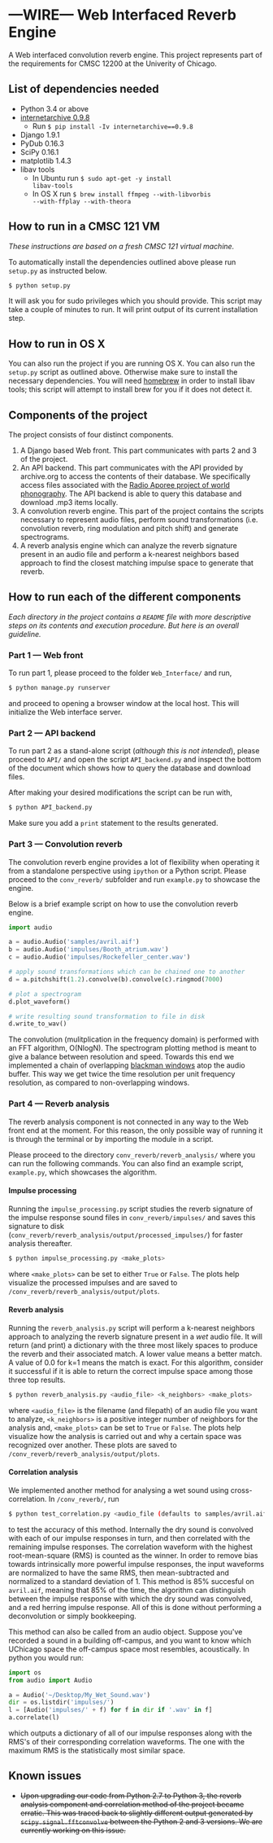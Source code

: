 # &mdash;WIRE&mdash; Web Interfaced Reverb Engine

A Web interfaced convolution reverb engine. This project represents part of the requirements for CMSC 12200 at the Univerity of Chicago.

## List of dependencies needed

* Python 3.4 or above
* [internetarchive 0.9.8](http://bit.ly/1U2HJjU)
  * Run <code>$ pip install -Iv internetarchive==0.9.8</code>
* Django 1.9.1
* PyDub 0.16.3
* SciPy 0.16.1
* matplotlib 1.4.3
* libav tools
  * In Ubuntu run <code>$ sudo apt-get -y install libav-tools</code>
  * In OS X run <code>$ brew install ffmpeg --with-libvorbis --with-ffplay --with-theora</code>

## How to run in a CMSC 121 VM

<em>These instructions are based on a fresh CMSC 121 virtual machine.</em>

To automatically install the dependencies outlined above please run <code>setup.py</code> as instructed below.

```sh
$ python setup.py
```

It will ask you for sudo privileges which you should provide. This script may take a couple of minutes to run. It will print output of its current installation step.

## How to run in OS X

You can also run the project if you are running OS X. You can also run the <code>setup.py</code> script as outlined above. Otherwise make sure to install the necessary dependencies. You will need [homebrew](http://brew.sh/) in order to install libav tools; this script will attempt to install brew for you if it does not detect it.

## Components of the project 

The project consists of four distinct components.

1. A Django based Web front. This part communicates with parts 2 and 3 of the project.
2. An API backend. This part communicates with the API provided by archive.org to access the contents of their database. We specifically access files associated with the [Radio Aporee project of world phonography](http://aporee.org/maps/). The API backend is able to query this database and download .mp3 items locally.
3. A convolution reverb engine. This part of the project contains the scripts necessary to represent audio files, perform sound transformations (i.e. convolution reverb, ring modulation and pitch shift) and generate spectrograms.
4. A reverb analysis engine which can analyze the reverb signature present in an audio file and perform a k-nearest neighbors based approach to find the closest matching impulse space to generate that reverb.

## How to run each of the different components

<em>Each directory in the project contains a <code>README</code> file with more descriptive steps on its contents and execution procedure. But here is an overall guideline.</em>


### Part 1 &mdash; Web front

To run part 1, please proceed to the folder <code>Web_Interface/</code> and run,

```sh
$ python manage.py runserver
```
and proceed to opening a browser window at the local host. This will initialize the Web interface server.


### Part 2 &mdash; API backend

To run part 2 as a stand-alone script (<em>although this is not intended</em>), please proceed to <code>API/</code> and open the script <code>API_backend.py</code> and inspect the bottom of the document which shows how to query the database and download files.

After making your desired modifications the script can be run with,

```sh
$ python API_backend.py
```
Make sure you add a <code>print</code> statement to the results generated.


### Part 3 &mdash; Convolution reverb

The convolution reverb engine provides a lot of flexibility when operating it from a standalone perspective using <code>ipython</code> or a Python script. Please proceed to the <code>conv_reverb/</code> subfolder and run <code>example.py</code> to showcase the engine.

Below is a brief example script on how to use the convolution reverb engine.

```python
import audio

a = audio.Audio('samples/avril.aif')
b = audio.Audio('impulses/Booth_atrium.wav')
c = audio.Audio('impulses/Rockefeller_center.wav')

# apply sound transformations which can be chained one to another
d = a.pitchshift(1.2).convolve(b).convolve(c).ringmod(7000)

# plot a spectrogram
d.plot_waveform()

# write resulting sound transformation to file in disk
d.write_to_wav()
```
The convolution (mulitplication in the frequency domain) is performed with an FFT algorithm, O(NlogN). The spectrogram plotting method is meant to give a balance between resolution and speed. Towards this end we implemented a chain of overlapping [blackman windows](http://docs.scipy.org/doc/scipy-0.14.0/reference/generated/scipy.signal.blackman.html) atop the audio buffer. This way we get twice the time resolution per unit frequency resolution, as compared to non-overlapping windows.

### Part 4 &mdash; Reverb analysis

The reverb analysis component is not connected in any way to the Web front end at the moment. For this reason, the only possible way of running it is through the terminal or by importing the module in a script.

Please proceed to the directory <code>conv_reverb/reverb_analysis/</code> where you can run the following commands. You can also find an example script, <code>example.py</code>, which showcases the algorithm.

#### Impulse processing
Running the <code>impulse_processing.py</code> script studies the reverb signature of the impulse response sound files in <code>conv_reverb/impulses/</code> and saves this signature to disk (<code>conv_reverb/reverb_analysis/output/processed_impulses/</code>) for faster analysis thereafter.

```sh
$ python impulse_processing.py <make_plots>
```
where <code>\<make_plots></code> can be set to either <code>True</code> or <code>False</code>. The plots help visualize the processed impulses and are saved to <code>/conv_reverb/reverb_analysis/output/plots</code>.

#### Reverb analysis
Running the <code>reverb_analysis.py</code> script will perform a k-nearest neighbors approach to analyzing the reverb signature present in a <em>wet</em> audio file. It will return (and print) a dictionary with the three most likely spaces to produce the reverb and their associated match. A lower value means a better match. A value of 0.0 for k=1 means the match is exact. For this algorithm, consider it successful if it is able to return the correct impulse space among those three top results.

```sh
$ python reverb_analysis.py <audio_file> <k_neighbors> <make_plots>
```
where <code>\<audio_file></code> is the filename (and filepath) of an audio file you want to analyze, <code>\<k_neighbors></code> is a positive integer number of neighbors for the analysis and, <code>\<make_plots></code> can be set to <code>True</code> or <code>False</code>. The plots help visualize how the analysis is carried out and why a certain space was recognized over another. These plots are saved to <code>/conv_reverb/reverb_analysis/output/plots</code>.

#### Correlation analysis
We implemented another method for analysing a wet sound using cross-correlation. In <code>/conv_reverb/</code>, run

```sh
$ python test_correlation.py <audio_file (defaults to samples/avril.aif)>
```

to test the accuracy of this method. Internally the dry sound is convolved with each of our impulse responses in turn, and then correlated with the remaining impulse responses. The correlation waveform with the highest root-mean-square (RMS) is counted as the winner. In order to remove bias towards intrinsically more powerful impulse responses, the input waveforms are normalized to have the same RMS, then mean-subtracted and normalized to a standard deviation of 1. This method is 85% succesful on <code>avril.aif</code>, meaning that 85% of the time, the algorithm can distinguish between the impulse response with which the dry sound was convolved, and a red herring impulse response. All of this is done without performing a deconvolution or simply bookkeeping.

This method can also be called from an audio object. Suppose you've recorded a sound in a building off-campus, and you want to know which UChicago space the off-campus space most resembles, acoustically. In python you would run:
```python
import os
from audio import Audio

a = Audio('~/Desktop/My_Wet_Sound.wav')
dir = os.listdir('impulses/')
l = [Audio('impulses/' + f) for f in dir if '.wav' in f]
a.correlate(l)
```

which outputs a dictionary of all of our impulse responses along with the RMS's of their corresponding correlation waveforms. The one with the maximum RMS is the statistically most similar space. 
## Known issues

* ~~Upon upgrading our code from Python 2.7 to Python 3, the reverb analysis component and correlation method of the project became erratic. This was traced back to slightly different output generated by <code>scipy.signal.fftconvolve</code> between the Python 2 and 3 versions. We are currently working on this issue.~~

